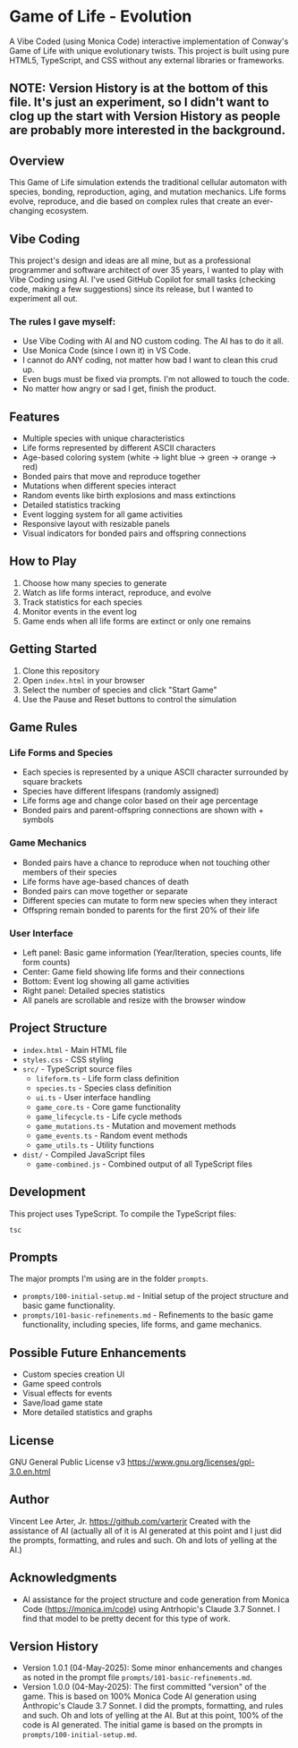 # Game of Life - Evolution
A Vibe Coded (using Monica Code) interactive implementation of Conway's Game of Life with unique evolutionary twists. This project is built using pure HTML5, TypeScript, and CSS without any external libraries or frameworks.

## NOTE: Version History is at the bottom of this file. It's just an experiment, so I didn't want to clog up the start with Version History as people are probably more interested in the background.

## Overview
This Game of Life simulation extends the traditional cellular automaton with species, bonding, reproduction, aging, and mutation mechanics. Life forms evolve, reproduce, and die based on complex rules that create an ever-changing ecosystem.

## Vibe Coding
This project's design and ideas are all mine, but as a professional programmer and software architect of over 35 years, I wanted to play with Vibe Coding using AI. I've used GitHub Copilot for small tasks (checking code, making a few suggestions) since its release, but I wanted to experiment all out.

### The rules I gave myself:
* Use Vibe Coding with AI and NO custom coding. The AI has to do it all.
* Use Monica Code (since I own it) in VS Code.
* I cannot do ANY coding, not matter how bad I want to clean this crud up.
* Even bugs must be fixed via prompts. I'm not allowed to touch the code.
* No matter how angry or sad I get, finish the product.
  
## Features
- Multiple species with unique characteristics
- Life forms represented by different ASCII characters
- Age-based coloring system (white → light blue → green → orange → red)
- Bonded pairs that move and reproduce together
- Mutations when different species interact
- Random events like birth explosions and mass extinctions
- Detailed statistics tracking
- Event logging system for all game activities
- Responsive layout with resizable panels
- Visual indicators for bonded pairs and offspring connections

## How to Play
1. Choose how many species to generate
2. Watch as life forms interact, reproduce, and evolve
3. Track statistics for each species
4. Monitor events in the event log
5. Game ends when all life forms are extinct or only one remains

## Getting Started
1. Clone this repository
2. Open `index.html` in your browser
3. Select the number of species and click "Start Game"
4. Use the Pause and Reset buttons to control the simulation

## Game Rules

### Life Forms and Species
- Each species is represented by a unique ASCII character surrounded by square brackets
- Species have different lifespans (randomly assigned)
- Life forms age and change color based on their age percentage
- Bonded pairs and parent-offspring connections are shown with + symbols

### Game Mechanics
- Bonded pairs have a chance to reproduce when not touching other members of their species
- Life forms have age-based chances of death
- Bonded pairs can move together or separate
- Different species can mutate to form new species when they interact
- Offspring remain bonded to parents for the first 20% of their life

### User Interface
- Left panel: Basic game information (Year/Iteration, species counts, life form counts)
- Center: Game field showing life forms and their connections
- Bottom: Event log showing all game activities
- Right panel: Detailed species statistics
- All panels are scrollable and resize with the browser window

## Project Structure
- `index.html` - Main HTML file
- `styles.css` - CSS styling
- `src/` - TypeScript source files
  - `lifeform.ts` - Life form class definition
  - `species.ts` - Species class definition
  - `ui.ts` - User interface handling
  - `game_core.ts` - Core game functionality
  - `game_lifecycle.ts` - Life cycle methods
  - `game_mutations.ts` - Mutation and movement methods
  - `game_events.ts` - Random event methods
  - `game_utils.ts` - Utility functions
- `dist/` - Compiled JavaScript files
  - `game-combined.js` - Combined output of all TypeScript files

## Development
This project uses TypeScript. To compile the TypeScript files:
```
tsc
```

## Prompts
The major prompts I'm using are in the folder `prompts`.
* `prompts/100-initial-setup.md` - Initial setup of the project structure and basic game functionality.
* `prompts/101-basic-refinements.md` - Refinements to the basic game functionality, including species, life forms, and game mechanics.

## Possible Future Enhancements
- Custom species creation UI
- Game speed controls
- Visual effects for events
- Save/load game state
- More detailed statistics and graphs

## License
GNU General Public License v3
https://www.gnu.org/licenses/gpl-3.0.en.html

## Author
Vincent Lee Arter, Jr.
https://github.com/varterjr
Created with the assistance of AI (actually all of it is AI generated at this point and I just did the prompts, formatting, and rules and such. Oh and lots of yelling at the AI.)

## Acknowledgments
- AI assistance for the project structure and code generation from Monica Code (https://monica.im/code) using Antrhopic's Claude 3.7 Sonnet. I find that model to be pretty decent for this type of work.

## Version History
* Version 1.0.1 (04-May-2025): Some minor enhancements and changes as noted in the prompt file `prompts/101-basic-refinements.md`.
* Version 1.0.0 (04-May-2025): The first committed "version" of the game. This is based on 100% Monica Code AI generation using Anthropic's Claude 3.7 Sonnet. I did the prompts, formatting, and rules and such. Oh and lots of yelling at the AI. But at this point, 100% of the code is AI generated. The initial game is based on the prompts in `prompts/100-initial-setup.md`.
